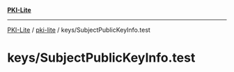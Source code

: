 [**PKI-Lite**](../../../README.md)

---

[PKI-Lite](../../../README.md) / [pki-lite](../../README.md) / keys/SubjectPublicKeyInfo.test

# keys/SubjectPublicKeyInfo.test
